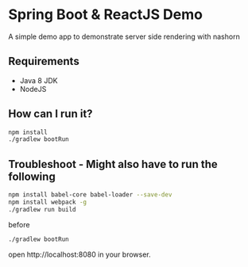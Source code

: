 # Spring Boot & ReactJS Demo

A simple demo app to demonstrate server side rendering with nashorn

## Requirements

* Java 8 JDK
* NodeJS

## How can I run it?

```bash
npm install
./gradlew bootRun
```

## Troubleshoot - Might also have to run the following

```bash
npm install babel-core babel-loader --save-dev
npm install webpack -g
./gradlew run build
```
before 
```bash
./gradlew bootRun
```

open http://localhost:8080 in your browser.

